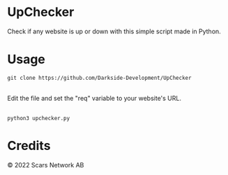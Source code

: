 # UpChecker
Check if any website is up or down with this simple script made in Python.
# Usage
`git clone https://github.com/Darkside-Development/UpChecker`<br><br>

Edit the file and set the "req" variable to your website's URL.<br><br>

`python3 upchecker.py`
# Credits
©️ 2022 Scars Network AB

